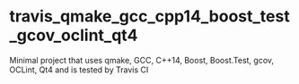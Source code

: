 # travis_qmake_gcc_cpp14_boost_test_gcov_oclint_qt4
Minimal project that uses qmake, GCC, C++14, Boost, Boost.Test, gcov, OCLint, Qt4 and is tested by Travis CI
